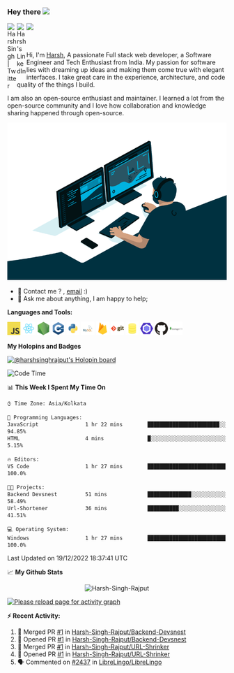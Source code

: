 ### Hey there <img src="https://media.giphy.com/media/hvRJCLFzcasrR4ia7z/giphy.gif" width="25px">
<a href="https://twitter.com/Harsh7902">
  <img align="left" alt="Harsh Singh | Twitter" width="22px" src="https://raw.githubusercontent.com/peterthehan/peterthehan/main/assets/twitter.svg" />
</a>
<a href="https://www.linkedin.com/in/harshsinghrajput/">
  <img align="left" alt="Harsh's LinkedIn" width="22px" src="https://raw.githubusercontent.com/peterthehan/peterthehan/master/assets/linkedin.svg" />
</a>

![](https://visitor-badge.glitch.me/badge?page_id=Harsh-Singh-Rajput.Harsh-Singh-Rajput)

<br />

Hi, I'm [Harsh](https://twitter.com/Harsh7902), A passionate Full stack web developer, a Software Engineer and Tech Enthusiast from India. My passion for software lies with dreaming up ideas and making them come true with elegant interfaces. I take great care in the experience, architecture, and code quality of the things I build.

I am also an open-source enthusiast and maintainer. I learned a lot from the open-source community and I love how collaboration and knowledge sharing happened through open-source.


  <img alt="GIF" src="https://raw.githubusercontent.com/Harsh-Singh-Rajput/Harsh-Singh-Rajput/master/animated.gif" width="720" height="360" />
  
- 💼 Contact me ? , [email](mailto:hs98215479@gmail.com) :)
- 💬 Ask me about anything, I am happy to help;

**Languages and Tools:**  

<code><img height="30" src="https://raw.githubusercontent.com/github/explore/80688e429a7d4ef2fca1e82350fe8e3517d3494d/topics/javascript/javascript.png"></code>
<code><img height="30" src="https://raw.githubusercontent.com/github/explore/80688e429a7d4ef2fca1e82350fe8e3517d3494d/topics/react/react.png"></code>
<code><img height="30" src="https://raw.githubusercontent.com/github/explore/80688e429a7d4ef2fca1e82350fe8e3517d3494d/topics/nodejs/nodejs.png"></code>
<code><img height="30" src="https://raw.githubusercontent.com/github/explore/80688e429a7d4ef2fca1e82350fe8e3517d3494d/topics/cpp/cpp.png"></code>
<code><img height="30" src="https://raw.githubusercontent.com/github/explore/80688e429a7d4ef2fca1e82350fe8e3517d3494d/topics/python/python.png"></code>
<code><img height="30" src="https://raw.githubusercontent.com/github/explore/80688e429a7d4ef2fca1e82350fe8e3517d3494d/topics/mysql/mysql.png"></code>
<code><img height="30" src="https://raw.githubusercontent.com/github/explore/80688e429a7d4ef2fca1e82350fe8e3517d3494d/topics/firebase/firebase.png"></code>
<code><img height="30" src="https://raw.githubusercontent.com/github/explore/80688e429a7d4ef2fca1e82350fe8e3517d3494d/topics/git/git.png"></code>
<code><img height="30" src="https://raw.githubusercontent.com/github/explore/13295c57999765ac9ffa3281942a72ab08b79de2/topics/database/database.png"></code>
<code><img height="30" src="https://raw.githubusercontent.com/github/explore/80688e429a7d4ef2fca1e82350fe8e3517d3494d/topics/eslint/eslint.png"></code>
<code><img height="30" src="https://raw.githubusercontent.com/github/explore/89bdd9644f44d1b12180fd512b95574fe4c54617/topics/github-api/github-api.png"></code>
<code><img height="30" src="https://raw.githubusercontent.com/github/explore/80688e429a7d4ef2fca1e82350fe8e3517d3494d/topics/mongodb/mongodb.png"></code>

**My Holopins and Badges**

[![@harshsinghrajput's Holopin board](https://holopin.me/harshsinghrajput)](https://holopin.io/@harshsinghrajput)

<!--START_SECTION:waka-->
![Code Time](http://img.shields.io/badge/Code%20Time-61%20hrs-blue)

📊 **This Week I Spent My Time On** 

```text
⌚︎ Time Zone: Asia/Kolkata

💬 Programming Languages: 
JavaScript               1 hr 22 mins        ███████████████████████░░   94.85% 
HTML                     4 mins              █░░░░░░░░░░░░░░░░░░░░░░░░   5.15%

🔥 Editors: 
VS Code                  1 hr 27 mins        █████████████████████████   100.0%

🐱‍💻 Projects: 
Backend Devsnest         51 mins             ██████████████░░░░░░░░░░░   58.49% 
Url-Shortener            36 mins             ██████████░░░░░░░░░░░░░░░   41.51%

💻 Operating System: 
Windows                  1 hr 27 mins        █████████████████████████   100.0%

```


 Last Updated on 19/12/2022 18:37:41 UTC
<!--END_SECTION:waka-->


📈 **My Github Stats**

<p align="center"> <img src="https://github-readme-stats.vercel.app/api?username=Harsh-Singh-Rajput&show_icons=true&theme=gotham" alt="Harsh-Singh-Rajput" />

[![Please reload page for activity graph](https://github-activity-graphs.herokuapp.com/graph?username=Harsh-Singh-Rajput&custom_title=Harsh's%20Activity%20Graph&theme=react-dark&hide_border=true)](https://github.com/Harsh-Singh-Rajput/github-readme-activity-graph)

**:zap: Recent Activity:**

<!--START_SECTION:activity-->
1. 🎉 Merged PR [#1](https://github.com/Harsh-Singh-Rajput/Backend-Devsnest/pull/1) in [Harsh-Singh-Rajput/Backend-Devsnest](https://github.com/Harsh-Singh-Rajput/Backend-Devsnest)
2. 💪 Opened PR [#1](https://github.com/Harsh-Singh-Rajput/Backend-Devsnest/pull/1) in [Harsh-Singh-Rajput/Backend-Devsnest](https://github.com/Harsh-Singh-Rajput/Backend-Devsnest)
3. 🎉 Merged PR [#1](https://github.com/Harsh-Singh-Rajput/URL-Shrinker/pull/1) in [Harsh-Singh-Rajput/URL-Shrinker](https://github.com/Harsh-Singh-Rajput/URL-Shrinker)
4. 💪 Opened PR [#1](https://github.com/Harsh-Singh-Rajput/URL-Shrinker/pull/1) in [Harsh-Singh-Rajput/URL-Shrinker](https://github.com/Harsh-Singh-Rajput/URL-Shrinker)
5. 🗣 Commented on [#2437](https://github.com/LibreLingo/LibreLingo/issues/2437) in [LibreLingo/LibreLingo](https://github.com/LibreLingo/LibreLingo)
<!--END_SECTION:activity-->




